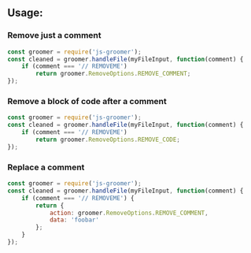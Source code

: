 ## Usage:
### Remove just a comment
```javascript
const groomer = require('js-groomer');
const cleaned = groomer.handleFile(myFileInput, function(comment) {
    if (comment === '// REMOVEME')
        return groomer.RemoveOptions.REMOVE_COMMENT;
});
```
### Remove a block of code after a comment
```javascript
const groomer = require('js-groomer');
const cleaned = groomer.handleFile(myFileInput, function(comment) {
    if (comment === '// REMOVEME')
        return groomer.RemoveOptions.REMOVE_CODE;
});
```
### Replace a comment
```javascript
const groomer = require('js-groomer');
const cleaned = groomer.handleFile(myFileInput, function(comment) {
    if (comment === '// REMOVEME') {
        return {
            action: groomer.RemoveOptions.REMOVE_COMMENT,
            data: 'foobar'
        };
    }
});
```